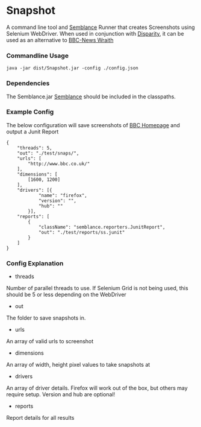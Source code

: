 Snapshot
=========

[1]: https://github.com/kylebalnave/semblance               "Semblance"
[2]: https://github.com/kylebalnave/disparity               "Disparity"
[3]: https://github.com/BBC-News/wraith                     "BBC-News Wraith"

A command line tool and [Semblance][1] Runner that creates Screenshots using Selenium WebDriver.
When used in conjunction with [Disparity][2], it can be used as an alternative to [BBC-News Wraith][3] 

### Commandline Usage

    java -jar dist/Snapshot.jar -config ./config.json
    
### Dependencies

The Semblance.jar [Semblance][1] should be included in the classpaths.

### Example Config

The below configuration will save screenshots of [BBC Homepage](http://www.bbc.co.uk/) and output a Junit Report

    {
        "threads": 5,
        "out": "./test/snaps/",
        "urls": [
            "http://www.bbc.co.uk/"
        ],
        "dimensions": [
            [1600, 1200]
        ],
        "drivers": [{
                "name": "firefox",
                "version": "",
                "hub": ""
            }],
        "reports": [
            {
                "className": "semblance.reporters.JunitReport",
                "out": "./test/reports/ss.junit"
            }
        ]
    }

### Config Explanation	

- threads

Number of parallel threads to use.  If Selenium Grid is not being used, this should be 5 or less depending on the WebDriver

- out

The folder to save snapshots in.

- urls

An array of valid urls to screenshot

- dimensions

An array of width, height pixel values to take snapshots at

- drivers

An array of driver details.  Firefox will work out of the box, but others may require setup.  Version and hub are optional!

- reports

Report details for all results
